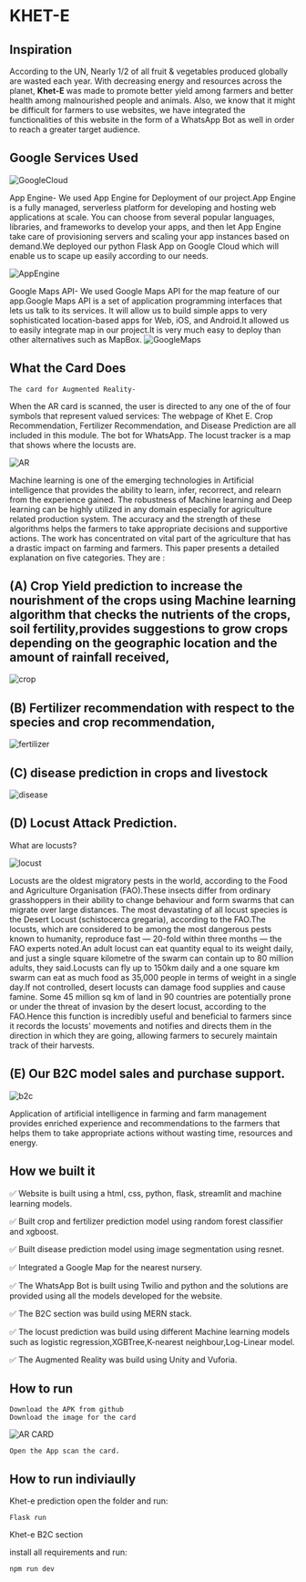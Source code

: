 # KHET-E

## Inspiration
According to the UN, Nearly 1/2 of all fruit & vegetables produced globally are wasted each year. With decreasing energy and resources across the planet, **Khet-E** was made to promote better yield among farmers and better health among malnourished people and animals. Also, we know that it might be difficult for farmers to use websites, we have integrated the functionalities of this website in the form of a WhatsApp Bot as well in order to reach a greater target audience.

## Google Services Used
![GoogleCloud](https://i.pcmag.com/imagery/reviews/02yVL9f8Jw1atwoG6sgFZDH-7.fit_scale.size_760x427.v1569482492.jpg)

App Engine- We used App Engine for Deployment of our project.App Engine is a fully managed, serverless platform for developing and hosting web applications at scale. You can choose from several popular languages, libraries, and frameworks to develop your apps, and then let App Engine take care of provisioning servers and scaling your app instances based on demand.We deployed our python Flask App on Google Cloud which will enable us to scape up easily according to our needs.

![AppEngine](https://habrastorage.org/webt/4m/mp/dz/4mmpdzaun1lqnfbqlluwok_kiie.jpeg)

Google Maps API- We used Google Maps API for the map feature of our app.Google Maps API is a set of application programming interfaces that lets us talk to its services. It will allow us to build simple apps to very sophisticated location-based apps for Web, iOS, and Android.It allowed us to easily integrate map in our project.It is very much easy to deploy than other alternatives such as MapBox.
![GoogleMaps](https://www.howtogeek.com/wp-content/uploads/2021/01/google-maps-satellite.png?height=200p&trim=2,2,2,2)
## What the Card Does
	The card for Augmented Reality-
  When the AR card is scanned, the user is directed to any one of the of four symbols that represent valued services:
	The webpage of Khet E.
	Crop Recommendation, Fertilizer Recommendation, and Disease Prediction are all included in this module.
	The bot for WhatsApp.
	The locust tracker is a map that shows where the locusts are.

![AR](https://user-images.githubusercontent.com/72274851/160909229-e2e9dde3-ea9f-4152-a93d-5ebe1bcb7172.gif)


Machine learning is one of the emerging technologies in Artificial intelligence that provides the ability to learn, infer, recorrect, and relearn from the experience gained. The robustness of Machine learning and Deep learning can be highly utilized in any domain especially for agriculture related production system. The accuracy and the strength of these algorithms helps the farmers to take appropriate decisions and supportive actions. 
The work has concentrated on vital part of the agriculture that has a drastic impact on farming and farmers. This paper presents a detailed explanation on five categories. They are :

## (A) Crop Yield prediction to increase the nourishment of the crops using Machine learning algorithm that checks the nutrients of the crops, soil fertility,provides suggestions to grow crops depending on the geographic location and the amount of rainfall received, 
![crop](https://user-images.githubusercontent.com/72274851/160910645-674b7e3c-781e-48b3-be67-5f124b4c561a.gif)

## (B) Fertilizer recommendation with respect to the species and crop recommendation, 
![fertilizer](https://user-images.githubusercontent.com/72274851/160910684-408d3e09-f9c0-4eeb-a627-101e63828afb.gif)

## (C) disease prediction in crops and livestock 

![disease](https://user-images.githubusercontent.com/72274851/161100949-38d4b126-a440-459b-923f-48bd596431d7.gif)



## (D) Locust Attack Prediction. 
What are locusts?

![locust](http://cen.acs.org/content/dam/cen/98/31/WEB/09831-scicon7-locust.jpg)

Locusts are the oldest migratory pests in the world, according to the Food and Agriculture Organisation (FAO).These insects differ from ordinary grasshoppers in their ability to change behaviour and form swarms that can migrate over large distances. The most devastating of all locust species is the Desert Locust (schistocerca gregaria), according to the FAO.The locusts, which are considered to be among the most dangerous pests known to humanity, reproduce fast — 20-fold within three months — the FAO experts noted.An adult locust can eat quantity equal to its weight daily, and just a single square kilometre of the swarm can contain up to 80 million adults, they said.Locusts can fly up to 150km daily and a one square km swarm can eat as much food as 35,000 people in terms of weight in a single day.If not controlled, desert locusts can damage food supplies and cause famine. Some 45 million sq km of land in 90 countries are potentially prone or under the threat of invasion by the desert locust, according to the FAO.Hence this function is incredibly useful and beneficial to farmers since it records the locusts' movements and notifies and directs them in the direction in which they are going, allowing farmers to securely maintain track of their harvests.

## (E) Our B2C model sales and purchase support. 
![b2c](https://user-images.githubusercontent.com/72274851/160911131-3b0f922d-c2f1-44ee-820c-cae64001aebf.gif)


Application of artificial intelligence in farming and farm management provides enriched experience and recommendations to the farmers that helps them to take appropriate actions without wasting time, resources and energy.



## How we built it

✅ Website is built using a html, css, python, flask, streamlit and machine learning models.  

✅ Built crop and fertilizer prediction model using random forest classifier and xgboost.  

✅ Built disease prediction model using image segmentation using resnet.  

✅ Integrated a Google Map for the nearest nursery.  

✅ The WhatsApp Bot is built using Twilio and python and the solutions are provided using all the models developed for the website.  

✅ The B2C section was build using MERN stack.

✅ The locust prediction was build using different Machine learning models such as logistic regression,XGBTree,K-nearest neighbour,Log-Linear model.

✅ The Augmented Reality was build using Unity and Vuforia.


## How to run
    Download the APK from github
    Download the image for the card
   
   ![AR CARD](https://user-images.githubusercontent.com/72274851/161099538-8509a88e-c70c-4cdf-8b0d-f34f38931904.jpg)

    Open the App scan the card.
    
    
## How to run indiviaully 
   Khet-e prediction
      open the folder and run:
   
    Flask run
    
   Khet-e B2C section
   
   install all requirements and run:
   
    npm run dev
    
    
   
    
